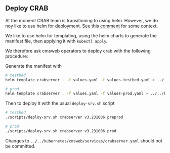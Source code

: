 ## Deploy CRAB

At the moment CRAB team is transitioning to using helm. However, we do noy like
to use helm for deployment. See this 
[comment](https://github.com/dmwm/CRABServer/issues/7843#issuecomment-2025085120)
for some context.

We like to use helm for templating, using the helm charts to generate the 
manifest file, then applying it with `kubectl apply`.

We therefore ask cmsweb operators to deploy crab with the following procedure:

Generate the manifest with

```bash
# testbed
helm template crabserver . -f values.yaml -f values-testbed.yaml > ../../kubernetes/cmsweb/services/crabserver.yaml

# prod
helm template crabserver . -f values.yaml -f values-prod.yaml > ../../kubernetes/cmsweb/services/crabserver.yaml
```

Then to deploy it with the usual `deploy-srv.sh` script

```bash
# testbed
./scripts/deploy-srv.sh crabserver v3.231006 preprod

# prod
./scripts/deploy-srv.sh crabserver v3.231006 prod
```

Changes to `../../kubernetes/cmsweb/services/crabserver.yaml` should not be committed.
